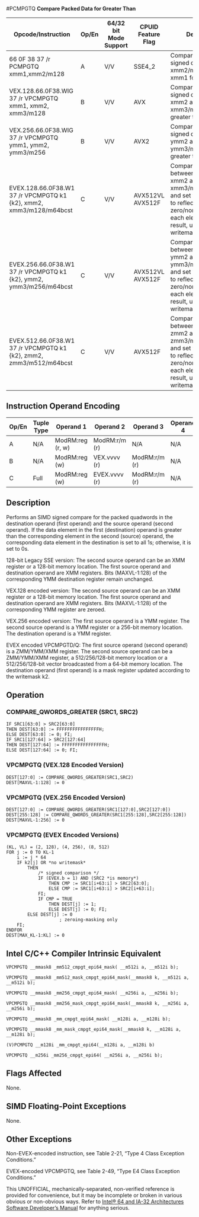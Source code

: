 #PCMPGTQ
**Compare Packed Data for Greater Than**

| Opcode/Instruction                                                  | Op/En | 64/32 bit Mode Support | CPUID Feature Flag | Description                                                                                                                                                                             |
| ------------------------------------------------------------------- | ----- | ---------------------- | ------------------ | --------------------------------------------------------------------------------------------------------------------------------------------------------------------------------------- |
| 66 0F 38 37 /r PCMPGTQ xmm1,xmm2/m128                               | A     | V/V                    | SSE4_2             | Compare packed signed qwords in xmm2/m128 and xmm1 for greater than.                                                                                                                    |
| VEX.128.66.0F38.WIG 37 /r VPCMPGTQ xmm1, xmm2, xmm3/m128            | B     | V/V                    | AVX                | Compare packed signed qwords in xmm2 and xmm3/m128 for greater than.                                                                                                                    |
| VEX.256.66.0F38.WIG 37 /r VPCMPGTQ ymm1, ymm2, ymm3/m256            | B     | V/V                    | AVX2               | Compare packed signed qwords in ymm2 and ymm3/m256 for greater than.                                                                                                                    |
| EVEX.128.66.0F38.W1 37 /r VPCMPGTQ k1 {k2}, xmm2, xmm3/m128/m64bcst | C     | V/V                    | AVX512VL AVX512F   | Compare Greater between int64 vector xmm2 and int64 vector xmm3/m128/m64bcst, and set vector mask k1 to reflect the zero/nonzero status of each element of the result, under writemask. |
| EVEX.256.66.0F38.W1 37 /r VPCMPGTQ k1 {k2}, ymm2, ymm3/m256/m64bcst | C     | V/V                    | AVX512VL AVX512F   | Compare Greater between int64 vector ymm2 and int64 vector ymm3/m256/m64bcst, and set vector mask k1 to reflect the zero/nonzero status of each element of the result, under writemask. |
| EVEX.512.66.0F38.W1 37 /r VPCMPGTQ k1 {k2}, zmm2, zmm3/m512/m64bcst | C     | V/V                    | AVX512F            | Compare Greater between int64 vector zmm2 and int64 vector zmm3/m512/m64bcst, and set vector mask k1 to reflect the zero/nonzero status of each element of the result, under writemask. |

## Instruction Operand Encoding

| Op/En | Tuple Type | Operand 1        | Operand 2     | Operand 3     | Operand 4 |
| ----- | ---------- | ---------------- | ------------- | ------------- | --------- |
| A     | N/A        | ModRM:reg (r, w) | ModRM:r/m (r) | N/A           | N/A       |
| B     | N/A        | ModRM:reg (w)    | VEX.vvvv (r)  | ModRM:r/m (r) | N/A       |
| C     | Full       | ModRM:reg (w)    | EVEX.vvvv (r) | ModRM:r/m (r) | N/A       |

## Description

Performs an SIMD signed compare for the packed quadwords in the destination operand (first operand) and the source operand (second operand). If the data element in the first (destination) operand is greater than the corresponding element in the second (source) operand, the corresponding data element in the destination is set to all 1s; otherwise, it is set to 0s.

128-bit Legacy SSE version: The second source operand can be an XMM register or a 128-bit memory location. The first source operand and destination operand are XMM registers. Bits (MAXVL-1:128) of the corresponding YMM destination register remain unchanged.

VEX.128 encoded version: The second source operand can be an XMM register or a 128-bit memory location. The first source operand and destination operand are XMM registers. Bits (MAXVL-1:128) of the corresponding YMM register are zeroed.

VEX.256 encoded version: The first source operand is a YMM register. The second source operand is a YMM register or a 256-bit memory location. The destination operand is a YMM register.

EVEX encoded VPCMPGTD/Q: The first source operand (second operand) is a ZMM/YMM/XMM register. The second source operand can be a ZMM/YMM/XMM register, a 512/256/128-bit memory location or a 512/256/128-bit vector broadcasted from a 64-bit memory location. The destination operand (first operand) is a mask register updated according to the writemask k2.

## Operation

### COMPARE_QWORDS_GREATER (SRC1, SRC2)

```
IF SRC1[63:0] > SRC2[63:0]
THEN DEST[63:0] := FFFFFFFFFFFFFFFFH;
ELSE DEST[63:0] := 0; FI;
IF SRC1[127:64] > SRC2[127:64]
THEN DEST[127:64] := FFFFFFFFFFFFFFFFH;
ELSE DEST[127:64] := 0; FI;

```

### VPCMPGTQ (VEX.128 Encoded Version)

```
DEST[127:0] := COMPARE_QWORDS_GREATER(SRC1,SRC2)
DEST[MAXVL-1:128] := 0

```

### VPCMPGTQ (VEX.256 Encoded Version)

```
DEST[127:0] := COMPARE_QWORDS_GREATER(SRC1[127:0],SRC2[127:0])
DEST[255:128] := COMPARE_QWORDS_GREATER(SRC1[255:128],SRC2[255:128])
DEST[MAXVL-1:256] := 0

```

### VPCMPGTQ (EVEX Encoded Versions)

```
(KL, VL) = (2, 128), (4, 256), (8, 512)
FOR j := 0 TO KL-1
    i := j * 64
    IF k2[j] OR *no writemask*
        THEN
            /* signed comparison */
            IF (EVEX.b = 1) AND (SRC2 *is memory*)
                THEN CMP := SRC1[i+63:i] > SRC2[63:0];
                ELSE CMP := SRC1[i+63:i] > SRC2[i+63:i];
            FI;
            IF CMP = TRUE
                THEN DEST[j] := 1;
                ELSE DEST[j] := 0; FI;
        ELSE DEST[j] := 0
                    ; zeroing-masking only
    FI;
ENDFOR
DEST[MAX_KL-1:KL] := 0

```

## Intel C/C++ Compiler Intrinsic Equivalent

```
VPCMPGTQ __mmask8 _mm512_cmpgt_epi64_mask( __m512i a, __m512i b);

```

```
VPCMPGTQ __mmask8 _mm512_mask_cmpgt_epi64_mask(__mmask8 k, __m512i a, __m512i b);

```

```
VPCMPGTQ __mmask8 _mm256_cmpgt_epi64_mask( __m256i a, __m256i b);

```

```
VPCMPGTQ __mmask8 _mm256_mask_cmpgt_epi64_mask(__mmask8 k, __m256i a, __m256i b);

```

```
VPCMPGTQ __mmask8 _mm_cmpgt_epi64_mask( __m128i a, __m128i b);

```

```
VPCMPGTQ __mmask8 _mm_mask_cmpgt_epi64_mask(__mmask8 k, __m128i a, __m128i b);

```

```
(V)PCMPGTQ __m128i _mm_cmpgt_epi64(__m128i a, __m128i b)

```

```
VPCMPGTQ __m256i _mm256_cmpgt_epi64( __m256i a, __m256i b);

```

## Flags Affected

None.

## SIMD Floating-Point Exceptions

None.

## Other Exceptions

Non-EVEX-encoded instruction, see Table 2-21, “Type 4 Class Exception Conditions.”

EVEX-encoded VPCMPGTQ, see Table 2-49, “Type E4 Class Exception Conditions.”

This UNOFFICIAL, mechanically-separated, non-verified reference is provided for convenience, but it may be
incomplete or broken in various obvious or non-obvious
ways. Refer to [Intel® 64 and IA-32 Architectures Software Developer’s Manual](https://software.intel.com/en-us/download/intel-64-and-ia-32-architectures-sdm-combined-volumes-1-2a-2b-2c-2d-3a-3b-3c-3d-and-4) for anything serious.
